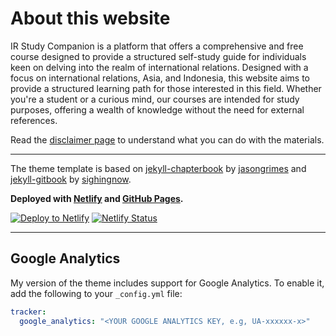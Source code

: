 # About this website

<p>IR Study Companion is a platform that offers a comprehensive and free course designed to provide a structured self-study guide for individuals keen on delving into the realm of international relations. Designed with a focus on international relations, Asia, and Indonesia, this website aims to provide a structured learning path for those interested in this field. Whether you're a student or a curious mind, our courses are intended for study purposes, offering a wealth of knowledge without the need for external references.</p>

Read the [disclaimer page](https://learnintlrelations.online/disclaimer) to understand what you can do with the materials.

---

The theme template is based on [jekyll-chapterbook](https://github.com/jasongrimes/jekyll-chapterbook) by [jasongrimes](https://github.com/jasongrimes) and [jekyll-gitbook](https://github.com/sighingnow/jekyll-gitbook) by [sighingnow](https://github.com/sighingnow). 

**Deployed with [Netlify](https://learnintlrelations.online/) and [GitHub Pages](https://cantikaportfolio.site/IR-study-companion/).**

[![Deploy to Netlify](https://www.netlify.com/img/deploy/button.svg)](https://app.netlify.com/start/deploy?repository=https://github.com/cantikapf/IR-study-companion) [![Netlify Status](https://api.netlify.com/api/v1/badges/39455247-3694-45c8-b54f-be619ce4fbb4/deploy-status)](https://app.netlify.com/sites/ir-guide/deploys)

---

## Google Analytics

My version of the theme includes support for Google Analytics. To enable it, add the following to your `_config.yml` file:

```yaml
tracker:
  google_analytics: "<YOUR GOOGLE ANALYTICS KEY, e.g, UA-xxxxxx-x>"
```
